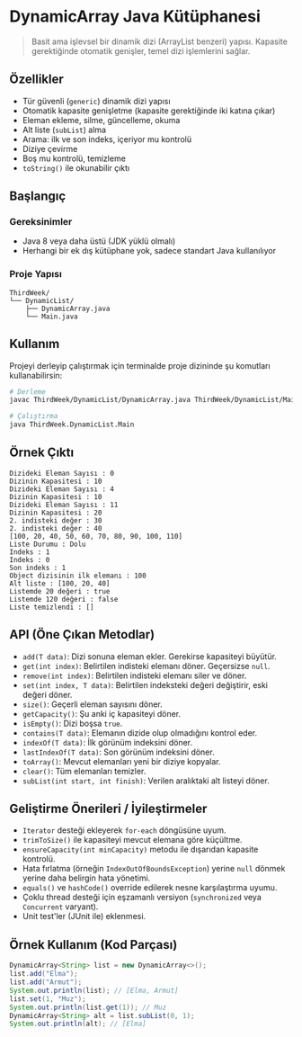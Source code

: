 # DynamicArray Java Kütüphanesi

> Basit ama işlevsel bir dinamik dizi (ArrayList benzeri) yapısı. Kapasite gerektiğinde otomatik genişler, temel dizi işlemlerini sağlar.

## Özellikler

- Tür güvenli (`generic`) dinamik dizi yapısı
- Otomatik kapasite genişletme (kapasite gerektiğinde iki katına çıkar)
- Eleman ekleme, silme, güncelleme, okuma
- Alt liste (`subList`) alma
- Arama: ilk ve son indeks, içeriyor mu kontrolü
- Diziye çevirme
- Boş mu kontrolü, temizleme
- `toString()` ile okunabilir çıktı

## Başlangıç

### Gereksinimler

- Java 8 veya daha üstü (JDK yüklü olmalı)
- Herhangi bir ek dış kütüphane yok, sadece standart Java kullanılıyor

### Proje Yapısı

```
ThirdWeek/
└── DynamicList/
    ├── DynamicArray.java
    └── Main.java
```

## Kullanım

Projeyi derleyip çalıştırmak için terminalde proje dizininde şu komutları kullanabilirsin:

```bash
# Derleme
javac ThirdWeek/DynamicList/DynamicArray.java ThirdWeek/DynamicList/Main.java

# Çalıştırma
java ThirdWeek.DynamicList.Main
```

## Örnek Çıktı

```text
Dizideki Eleman Sayısı : 0
Dizinin Kapasitesi : 10
Dizideki Eleman Sayısı : 4
Dizinin Kapasitesi : 10
Dizideki Eleman Sayısı : 11
Dizinin Kapasitesi : 20
2. indisteki değer : 30
2. indisteki değer : 40
[100, 20, 40, 50, 60, 70, 80, 90, 100, 110]
Liste Durumu : Dolu
Indeks : 1
Indeks : 0
Son indeks : 1
Object dizisinin ilk elemanı : 100
Alt liste : [100, 20, 40]
Listemde 20 değeri : true
Listemde 120 değeri : false
Liste temizlendi : []
```

## API (Öne Çıkan Metodlar)

- `add(T data)`: Dizi sonuna eleman ekler. Gerekirse kapasiteyi büyütür.
- `get(int index)`: Belirtilen indisteki elemanı döner. Geçersizse `null`.
- `remove(int index)`: Belirtilen indisteki elemanı siler ve döner.
- `set(int index, T data)`: Belirtilen indeksteki değeri değiştirir, eski değeri döner.
- `size()`: Geçerli eleman sayısını döner.
- `getCapacity()`: Şu anki iç kapasiteyi döner.
- `isEmpty()`: Dizi boşsa `true`.
- `contains(T data)`: Elemanın dizide olup olmadığını kontrol eder.
- `indexOf(T data)`: İlk görünüm indeksini döner.
- `lastIndexOf(T data)`: Son görünüm indeksini döner.
- `toArray()`: Mevcut elemanları yeni bir diziye kopyalar.
- `clear()`: Tüm elemanları temizler.
- `subList(int start, int finish)`: Verilen aralıktaki alt listeyi döner.

## Geliştirme Önerileri / İyileştirmeler

- `Iterator` desteği ekleyerek `for-each` döngüsüne uyum.
- `trimToSize()` ile kapasiteyi mevcut elemana göre küçültme.
- `ensureCapacity(int minCapacity)` metodu ile dışarıdan kapasite kontrolü.
- Hata fırlatma (örneğin `IndexOutOfBoundsException`) yerine `null` dönmek yerine daha belirgin hata yönetimi.
- `equals()` ve `hashCode()` override edilerek nesne karşılaştırma uyumu.
- Çoklu thread desteği için eşzamanlı versiyon (`synchronized` veya `Concurrent` varyant).
- Unit test'ler (JUnit ile) eklenmesi.

## Örnek Kullanım (Kod Parçası)

```java
DynamicArray<String> list = new DynamicArray<>();
list.add("Elma");
list.add("Armut");
System.out.println(list); // [Elma, Armut]
list.set(1, "Muz");
System.out.println(list.get(1)); // Muz
DynamicArray<String> alt = list.subList(0, 1);
System.out.println(alt); // [Elma]
```